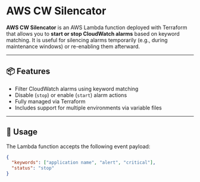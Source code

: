 # AWS CW Silencator

**AWS CW Silencator** is an AWS Lambda function deployed with Terraform that allows you to **start or stop CloudWatch alarms** based on keyword matching. It is useful for silencing alarms temporarily (e.g., during maintenance windows) or re-enabling them afterward.

---

## 📦 Features

- Filter CloudWatch alarms using keyword matching
- Disable (`stop`) or enable (`start`) alarm actions
- Fully managed via Terraform
- Includes support for multiple environments via variable files

---

## 🚀 Usage

The Lambda function accepts the following event payload:

```json
{
  "keywords": ["application name", "alert", "critical"],
  "status": "stop"
}
